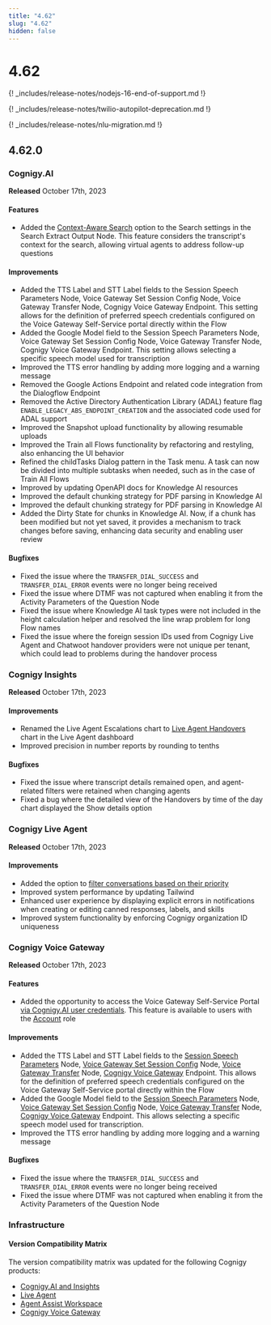 ```yaml
---
title: "4.62"
slug: "4.62"
hidden: false
---
```


# 4.62

{! _includes/release-notes/nodejs-16-end-of-support.md !}

{! _includes/release-notes/twilio-autopilot-deprecation.md !}

{! _includes/release-notes/nlu-migration.md !}

## 4.62.0

### Cognigy.AI

**Released** October 17th, 2023

#### Features

- Added the [Context-Aware Search](../ai/flow-nodes/other-nodes/search-extract-output.md#search-settings) option to the Search settings in the Search Extract Output Node. This feature considers the transcript's context for the search, allowing virtual agents to address follow-up questions

#### Improvements

- Added the TTS Label and STT Label fields to the Session Speech Parameters Node, Voice Gateway Set Session Config Node, Voice Gateway Transfer Node, Cognigy Voice Gateway Endpoint. This setting allows for the definition of preferred speech credentials configured on the Voice Gateway Self-Service portal directly within the Flow
- Added the Google Model field to the Session Speech Parameters Node, Voice Gateway Set Session Config Node, Voice Gateway Transfer Node, Cognigy Voice Gateway Endpoint. This setting allows selecting a specific speech model used for transcription
- Improved the TTS error handling by adding more logging and a warning message
- Removed the Google Actions Endpoint and related code integration from the Dialogflow Endpoint
- Removed the Active Directory Authentication Library (ADAL) feature flag `ENABLE_LEGACY_ABS_ENDPOINT_CREATION` and the associated code used for ADAL support
- Improved the Snapshot upload functionality by allowing resumable uploads
- Improved the Train all Flows functionality by refactoring and restyling, also enhancing the UI behavior
- Refined the childTasks Dialog pattern in the Task menu. A task can now be divided into multiple subtasks when needed, such as in the case of Train All Flows
- Improved by updating OpenAPI docs for Knowledge AI resources
- Improved the default chunking strategy for PDF parsing in Knowledge AI
- Improved the default chunking strategy for PDF parsing in Knowledge AI
- Added the Dirty State for chunks in Knowledge AI. Now, if a chunk has been modified but not yet saved, it provides a mechanism to track changes before saving, enhancing data security and enabling user review

#### Bugfixes

- Fixed the issue where the `TRANSFER_DIAL_SUCCESS` and `TRANSFER_DIAL_ERROR` events were no longer being received
- Fixed the issue where DTMF was not captured when enabling it from the Activity Parameters of the Question Node
- Fixed the issue where Knowledge AI task types were not included in the height calculation helper and resolved the line wrap problem for long Flow names
- Fixed the issue where the foreign session IDs used from Cognigy Live Agent and Chatwoot handover providers were not unique per tenant, which could lead to problems during the handover process

### Cognigy Insights

**Released** October 17th, 2023

#### Improvements

- Renamed the Live Agent Escalations chart to [Live Agent Handovers](../insights/dashboard-live-agent.md#live-agent-handovers) chart in the Live Agent dashboard
- Improved precision in number reports by rounding to tenths

#### Bugfixes

- Fixed the issue where transcript details remained open, and agent-related filters were retained when changing agents
- Fixed a bug where the detailed view of the Handovers by time of the day chart displayed the Show details option

### Cognigy Live Agent

**Released** October 17th, 2023

#### Improvements

- Added the option to [filter conversations based on their priority](../live-agent/conversation/conversation-workflow.md#assign-priority)
- Improved system performance by updating Tailwind
- Enhanced user experience by displaying explicit errors in notifications when creating or editing canned responses, labels, and skills
- Improved system functionality by enforcing Cognigy organization ID uniqueness

### Cognigy Voice Gateway

**Released** October 17th, 2023

#### Features

- Added the opportunity to access the Voice Gateway Self-Service Portal [via Cognigy.AI user credentials](../voicegateway/getting-started.md#set-up-voice-gateway-for-your-organization). This feature is available to users with the [Account](../voicegateway/webapp/users.md#account) role

#### Improvements

- Added the TTS Label and STT Label fields to the [Session Speech Parameters](../ai/flow-nodes/generic-voice-nodes/session-speech-parameters-config.md) Node, [Voice Gateway Set Session Config](../ai/flow-nodes/vg/set-session-config.md) Node, [Voice Gateway Transfer](../ai/flow-nodes/vg/transfer.md) Node, [Cognigy Voice Gateway](../ai/endpoints/cognigy-vg.md) Endpoint. This allows for the definition of preferred speech credentials configured on the Voice Gateway Self-Service portal directly within the Flow
- Added the Google Model field to the  [Session Speech Parameters](../ai/flow-nodes/generic-voice-nodes/session-speech-parameters-config.md) Node, [Voice Gateway Set Session Config](../ai/flow-nodes/vg/set-session-config.md) Node, [Voice Gateway Transfer](../ai/flow-nodes/vg/transfer.md) Node, [Cognigy Voice Gateway](../ai/endpoints/cognigy-vg.md) Endpoint. This allows selecting a specific speech model used for transcription.
- Improved the TTS error handling by adding more logging and a warning message

####  Bugfixes

- Fixed the issue where the `TRANSFER_DIAL_SUCCESS` and `TRANSFER_DIAL_ERROR` events were no longer being received
- Fixed the issue where DTMF was not captured when enabling it from the Activity Parameters of the Question Node

### Infrastructure

#### Version Compatibility Matrix

The version compatibility matrix was updated for the following Cognigy products:

- [Cognigy.AI and Insights](../ai/installation/version-compatibility-matrix.md)
- [Live Agent](../live-agent/installation/deployment/version-compatibility-matrix.md)
- [Agent Assist Workspace](../agent-assist/installation/version-compatibility-matrix.md)
- [Cognigy Voice Gateway](../voicegateway/installation/version-compatibility-matrix.md)
